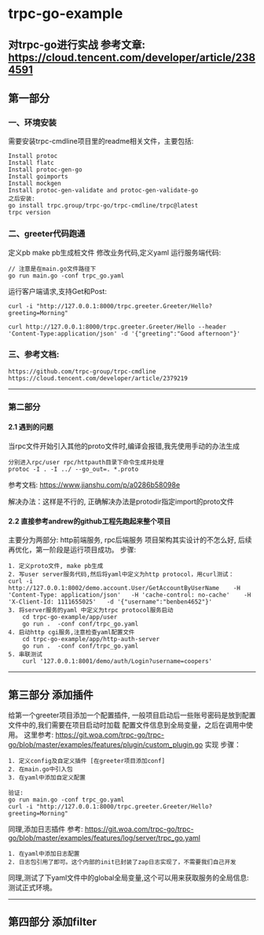 # trpc-go-example
对trpc-go进行实战
参考文章: https://cloud.tencent.com/developer/article/2384591
--------------
## 第一部分
### 一、环境安装
需要安装trpc-cmdline项目里的readme相关文件，主要包括:
```azure
Install protoc
Install flatc
Install protoc-gen-go
Install goimports
Install mockgen
Install protoc-gen-validate and protoc-gen-validate-go
之后安装:
go install trpc.group/trpc-go/trpc-cmdline/trpc@latest
trpc version
```


### 二、greeter代码跑通
定义pb
make pb生成桩文件
修改业务代码,定义yaml
运行服务端代码:
````
// 注意是在main.go文件路径下
go run main.go -conf trpc_go.yaml
````
运行客户端请求,支持Get和Post:
```azure
curl -i "http://127.0.0.1:8000/trpc.greeter.Greeter/Hello?greeting=Morning"
    
curl http://127.0.0.1:8000/trpc.greeter.Greeter/Hello --header 'Content-Type:application/json' -d '{"greeting":"Good afternoon"}'
```

### 三、参考文档:
```azure
https://github.com/trpc-group/trpc-cmdline
https://cloud.tencent.com/developer/article/2379219
```
--------------

### 第二部分
#### 2.1 遇到的问题
当rpc文件开始引入其他的proto文件时,编译会报错,我先使用手动的办法生成
```azure
分别进入rpc/user rpc/httpauth目录下命令生成并处理
protoc -I . -I ../ --go_out=. *.proto
```
参考文档: https://www.jianshu.com/p/a0286b58098e

解决办法：这样是不行的, 正确解决办法是protodir指定import的proto文件

#### 2.2 直接参考andrew的github工程先跑起来整个项目
主要分为两部分: http前端服务, rpc后端服务
项目架构其实设计的不怎么好, 后续再优化，第一阶段是运行项目成功。
步骤:
```azure
1. 定义proto文件, make pb生成
2. 写user server服务代码,然后将yaml中定义为http protocol，用curl测试：
curl -i    http://127.0.0.1:8002/demo.account.User/GetAccountByUserName    -H 'Content-Type: application/json'   -H 'cache-control: no-cache'    -H 'X-Client-Id: 1111655025'   -d '{"username":"benben4652"}'
3. 将server服务的yaml 中定义为trpc protocol服务启动
    cd trpc-go-example/app/user
    go run .  -conf conf/trpc_go.yaml
4. 启动http cgi服务,注意检查yaml配置文件
    cd trpc-go-example/app/http-auth-server
    go run .  -conf conf/trpc_go.yaml
5. 串联测试
    curl '127.0.0.1:8001/demo/auth/Login?username=coopers'
```

--------------
## 第三部分 添加插件
给第一个greeter项目添加一个配置插件, 一般项目启动后一些账号密码是放到配置文件中的,我们需要在项目启动时加载
配置文件信息到全局变量，之后在调用中使用。
这里参考: https://git.woa.com/trpc-go/trpc-go/blob/master/examples/features/plugin/custom_plugin.go 实现
步骤：
```azure
1. 定义config及自定义插件 [在greeter项目添加conf] 
2. 在main.go中引入包
3. 在yaml中添加自定义配置
    
验证:
go run main.go -conf trpc_go.yaml      
curl -i "http://127.0.0.1:8000/trpc.greeter.Greeter/Hello?greeting=Morning"
```

同理,添加日志插件
参考: https://git.woa.com/trpc-go/trpc-go/blob/master/examples/features/log/server/trpc_go.yaml
```azure
1. 在yaml中添加日志配置
2. 日志包引用了即可。这个内部的init已封装了zap日志实现了，不需要我们自己开发
```

同理,测试了下yaml文件中的global全局变量,这个可以用来获取服务的全局信息: 测试正式环境。

--------------
## 第四部分 添加filter